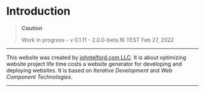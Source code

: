 # Introduction

> ***Caution***
> 
> Work in progress - v 0.1.11 - 2.0.0-beta.16 TEST
> Feb 27, 2022


---

This website was created by [johntelford.com LLC](company.md). It is about optimizing website project life time costs a website generator for developing and deploying websites. It is based on *Iterative Development* and *Web Component Technologies*.

---

